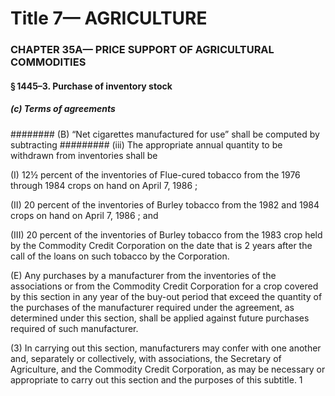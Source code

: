 
# Title 7— AGRICULTURE
### CHAPTER 35A— PRICE SUPPORT OF AGRICULTURAL COMMODITIES
#### § 1445–3. Purchase of inventory stock
##### (c) Terms of agreements
######## (B) “Net cigarettes manufactured for use” shall be computed by subtracting
######### (iii) The appropriate annual quantity to be withdrawn from inventories shall be

(I) 12½ percent of the inventories of Flue-cured tobacco from the 1976 through 1984 crops on hand on April 7, 1986 ;

(II) 20 percent of the inventories of Burley tobacco from the 1982 and 1984 crops on hand on April 7, 1986 ; and

(III) 20 percent of the inventories of Burley tobacco from the 1983 crop held by the Commodity Credit Corporation on the date that is 2 years after the call of the loans on such tobacco by the Corporation.

(E) Any purchases by a manufacturer from the inventories of the associations or from the Commodity Credit Corporation for a crop covered by this section in any year of the buy-out period that exceed the quantity of the purchases of the manufacturer required under the agreement, as determined under this section, shall be applied against future purchases required of such manufacturer.

(3) In carrying out this section, manufacturers may confer with one another and, separately or collectively, with associations, the Secretary of Agriculture, and the Commodity Credit Corporation, as may be necessary or appropriate to carry out this section and the purposes of this subtitle. 1

